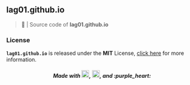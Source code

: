 ## lag01.github.io

> :electric_plug: | Source code of **lag01.github.io**

### License

**`lag01.github.io`** is released under the **MIT** License, [click here](https://github.com/lag01/lag01.github.io/blob/master/LICENSE) for more information.

<h5 align="center">Made with <img src="https://devicons.github.io/devicon/devicon.git/icons/html5/html5-original-wordmark.svg" alt="html5" width="20" height="20"/>, <img src="https://devicons.github.io/devicon/devicon.git/icons/css3/css3-original-wordmark.svg" alt="css3" width="20" height="20"/>, and :purple_heart:</h5>
